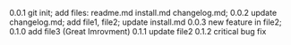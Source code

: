 0.0.1 git init; add files: readme.md install.md changelog.md;
0.0.2 update changelog.md; add file1, file2; update install.md
0.0.3 new feature in file2;
0.1.0 add file3 (Great Imrovment)
0.1.1 update file2
0.1.2 critical bug fix
